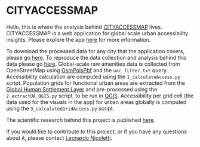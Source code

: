 # CITYACCESSMAP 

Hello, this is where the analysis behind [CITYACCESSMAP](www.cityaccessmap.com) lives. CITYACCESSMAP is a web application for global scale urban accessibility insights. Please explore the app [here](cityaccessmap.com) for more information. 

To download the processed data for any city that the application covers, please go [here](https://github.com/lnicoletti/access-world/tree/master/public/data). To reproduce the data collection and analysis behind this data please go [here](https://github.com/lnicoletti/access-world/tree/master/public/dataPreparation). Global-scale raw amenities data is collected from OpenStreetMap using [OsmPoisPbf](https://github.com/MorbZ/OsmPoisPbf/) and the ```uac_filter.txt``` query. Accessibility calculation are computed using the ```1_calculateAccess.py``` script. Population grids for functional urban areas are extracted from the [Global Human Settlement Layer](https://ghsl.jrc.ec.europa.eu/ghs_pop2022.php) and pre-processed using the ```2_extractUA_QGIS.py``` script, to be run in [QGIS](https://www.qgis.org/hu/site/). Accessibility per grid cell (the data used for the visuals in the app) for urban areas globally is computed using the ```3_calculatedGridAccess.py``` script.

The scientific research behind this project is published [here](https://arxiv.org/abs/2203.13784).

If you would like to contribute to this project, or if you have any questions about it, please contact [Leonardo Nicoletti](https://www.leonardonicoletti.com/).

